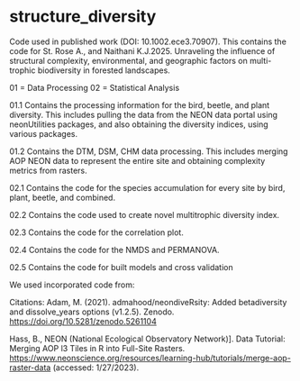 # structure_diversity
Code used in published work (DOI: 10.1002.ece3.70907).
This contains the code for St. Rose A., and Naithani K.J.2025. Unraveling the influence of structural complexity, environmental, and geographic factors on multi-trophic biodiversity in forested landscapes.

01 = Data Processing 02 = Statistical Analysis

01.1 Contains the processing information for the bird, beetle, and plant diversity. This includes pulling the data from the NEON data portal using neonUtilities packages, and also obtaining the diversity indices, using various packages.

01.2 Contains the DTM, DSM, CHM data processing. This includes merging AOP NEON data to represent the entire site and obtaining complexity metrics from rasters.

02.1 Contains the code for the species accumulation for every site by bird, plant, beetle, and combined.

02.2 Contains the code used to create novel multitrophic diversity index.

02.3 Contains the code for the correlation plot.

02.4 Contains the code for the NMDS and PERMANOVA.

02.5 Contains the code for built models and cross validation

We used incorporated code from:

Citations: Adam, M. (2021). admahood/neondiveRsity: Added betadiversity and dissolve_years options (v1.2.5). Zenodo. https://doi.org/10.5281/zenodo.5261104

Hass, B., NEON (National Ecological Observatory Network)]. Data Tutorial: Merging AOP l3 Tiles in R into Full-Site Rasters. https://www.neonscience.org/resources/learning-hub/tutorials/merge-aop-raster-data (accessed: 1/27/2023).

